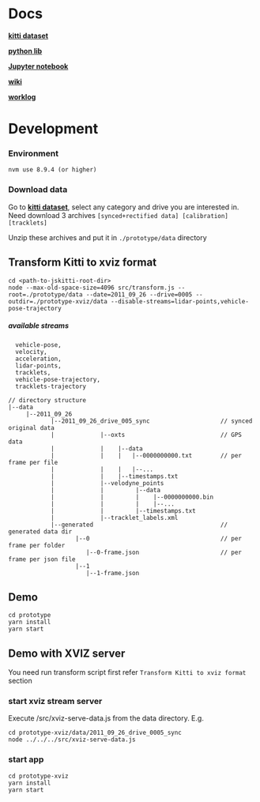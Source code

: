 # Docs

**[kitti dataset](http://www.cvlibs.net/datasets/kitti/raw_data.php)**

**[python lib](https://github.com/utiasSTARS/pykitti)**

**[Jupyter notebook](https://github.com/navoshta/KITTI-Dataset/blob/master/kitti-dataset.ipynb)**

**[wiki](https://docs.google.com/document/d/1KHd25B2Jod1XUlhm19NCVPERzr5Qg6vpIO2-xYGZadQ/edit#)**

**[worklog](https://docs.google.com/document/d/1cRM1_RnpSIP87MSL5mDr7LCvDe85eG-_aHT0_JRIgCs/edit)**

# Development
### Environment
```
nvm use 8.9.4 (or higher)
```

### Download data
Go to **[kitti dataset](http://www.cvlibs.net/datasets/kitti/raw_data.php)**, select any category and drive you are interested in. Need download 3 archives
```[synced+rectified data] [calibration] [tracklets]```

Unzip these archives and put it in `./prototype/data` directory

## Transform Kitti to xviz format
```
cd <path-to-jskitti-root-dir>
node --max-old-space-size=4096 src/transform.js --root=./prototype/data --date=2011_09_26 --drive=0005 --outdir=./prototype-xviz/data --disable-streams=lidar-points,vehicle-pose-trajectory
```
##### available streams
```
  vehicle-pose,
  velocity,
  acceleration,
  lidar-points,
  tracklets,
  vehicle-pose-trajectory,
  tracklets-trajectory
```

```
// directory structure 
|--data
     |--2011_09_26     
            |--2011_09_26_drive_005_sync                    // synced original data
            |             |--oxts                           // GPS data  
            |             |    |--data               
            |             |    |   |--0000000000.txt        // per frame per file
            |             |    |   |--...
            |             |    |--timestamps.txt
            |             |--velodyne_points
            |             |         |--data
            |             |         |    |--0000000000.bin
            |             |         |    |--...
            |             |         |--timestamps.txt
            |             |--tracklet_labels.xml  
            |--generated                                    // generated data dir
                   |--0                                     // per frame per folder
                      |--0-frame.json                       // per frame per json file
                   |--1
                      |--1-frame.json
```

## Demo

```
cd prototype
yarn install
yarn start
```

## Demo with XVIZ server

You need run transform script first refer ```Transform Kitti to xviz format``` section

### start xviz stream server

Execute /src/xviz-serve-data.js from the data directory. E.g.
```
cd prototype-xviz/data/2011_09_26_drive_0005_sync
node ../../../src/xviz-serve-data.js 
```

### start app
```
cd prototype-xviz
yarn install
yarn start
```

